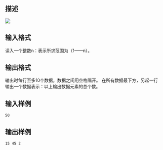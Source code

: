 ## 描述

<img border=0 src=http://60.191.162.158:8080/JudgeOnline/images/tsinghua/NO4/4_9.jpg>

## 输入格式

读入一个整数n：表示所求范围为（1——n）。

## 输出格式

输出时每行至多10个数据，数据之间用空格隔开。 在所有数据最下方，另起一行输出一个数据表示：以上输出数据元素的总个数。

## 输入样例

```plaintext
50 
```

## 输出样例

```plaintext
15 45 2 
```



 



 

